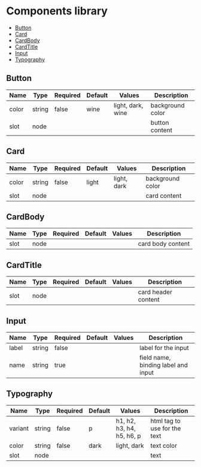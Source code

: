 # Components library

- [Button](#button)
- [Card](#card)
- [CardBody](#cardbody)
- [CardTitle](#cardtitle)
- [Input](#input)
- [Typography](#typography)

## Button

| Name  | Type   | Required | Default | Values            | Description      |
| ----- | ------ | -------- | ------- | ----------------- | ---------------- |
| color | string | false    | wine    | light, dark, wine | background color |
| slot  | node   |          |         |                   | button content   |

## Card

| Name  | Type   | Required | Default | Values      | Description      |
| ----- | ------ | -------- | ------- | ----------- | ---------------- |
| color | string | false    | light   | light, dark | background color |
| slot  | node   |          |         |             | card content     |

## CardBody

| Name | Type | Required | Default | Values | Description       |
| ---- | ---- | -------- | ------- | ------ | ----------------- |
| slot | node |          |         |        | card body content |

## CardTitle

| Name | Type | Required | Default | Values | Description         |
| ---- | ---- | -------- | ------- | ------ | ------------------- |
| slot | node |          |         |        | card header content |

## Input

| Name  | Type   | Required | Default | Values | Description                         |
| ----- | ------ | -------- | ------- | ------ | ----------------------------------- |
| label | string | false    |         |        | label for the input                 |
| name  | string | true     |         |        | field name, binding label and input |

## Typography

| Name    | Type   | Required | Default | Values                    | Description                  |
| ------- | ------ | -------- | ------- | ------------------------- | ---------------------------- |
| variant | string | false    | p       | h1, h2, h3, h4, h5, h6, p | html tag to use for the text |
| color   | string | false    | dark    | light, dark               | text color                   |
| slot    | node   |          |         |                           | text                         |
